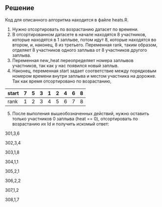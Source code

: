## Решение

Код для описанного алгоритма находится в файле heats.R.

1) Нужно отсортировать по возрастанию датасет по времени.
2) В отсортированном датасете в начале находятся 8 участников, которые находятся в 1 заплыве, потом идут 8, которые находятся во втором, и, наконец, 8 из третьего.
Переменная rank, таким образом, отделяет 8 участников одного заплыва от 8 участников другого заплыва.
3) Переменная new_heat переопределяет номера заплывов участников, так как у нас появился новый заплыв.
4) Наконец, переменная start задает соответствие между порядковым номером времени внутри заплыва и местом участника на дорожке. Так как время отсортировано по возрастанию, 

|start | 7 | 5 | 3 | 1 | 2 | 4 | 6 | 8 |
|------| --| --| --| --| --| --| --| --|
|rank  | 1 | 2 | 3 | 4 | 5 | 6 | 7 | 8 |

5) После выполения вышеобозначенных действий, нужно оставить только участников 0 заплыва (heat == 0), отсортировать по возрастанию их Id и получить искомый ответ:

301,3,6

302,3,4

303,1,8

304,1,1

305,2,1

306,2,2

307,1,2

308,1,7
